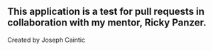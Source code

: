 ## This application is a test for pull requests in collaboration with my mentor, Ricky Panzer.

Created by Joseph Caintic